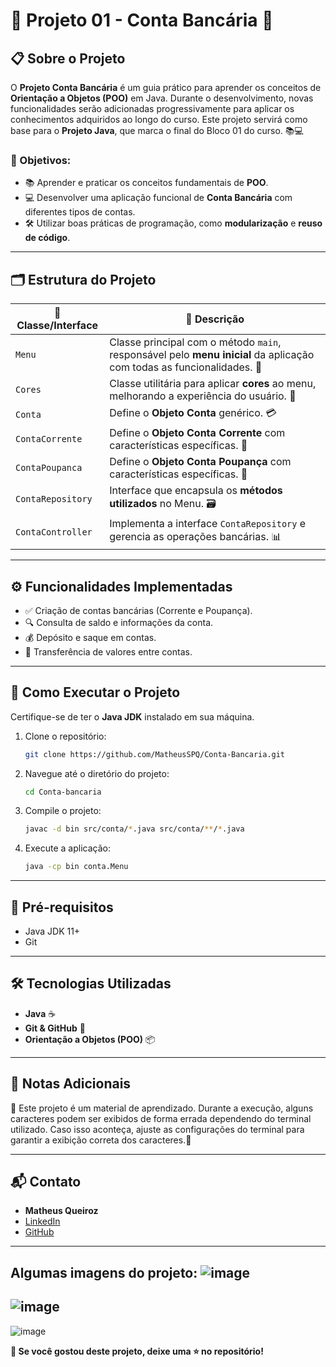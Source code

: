 # 🏦 Projeto 01 - Conta Bancária 🚀

## 📋 Sobre o Projeto
O **Projeto Conta Bancária** é um guia prático para aprender os conceitos de **Orientação a Objetos (POO)** em Java. Durante o desenvolvimento, novas funcionalidades serão adicionadas progressivamente para aplicar os conhecimentos adquiridos ao longo do curso. Este projeto servirá como base para o **Projeto Java**, que marca o final do Bloco 01 do curso. 📚💻

### 🎯 Objetivos:
- 📚 Aprender e praticar os conceitos fundamentais de **POO**.
- 💻 Desenvolver uma aplicação funcional de **Conta Bancária** com diferentes tipos de contas.
- 🛠️ Utilizar boas práticas de programação, como **modularização** e **reuso de código**.

---

## 🗂 Estrutura do Projeto

| 📝 **Classe/Interface** | 📄 **Descrição** |
|------------------------|----------------------------------------------|
| `Menu`                | Classe principal com o método `main`, responsável pelo **menu inicial** da aplicação com todas as funcionalidades. 📑 |
| `Cores`               | Classe utilitária para aplicar **cores** ao menu, melhorando a experiência do usuário. 🎨 |
| `Conta`               | Define o **Objeto Conta** genérico. 💳 |
| `ContaCorrente`       | Define o **Objeto Conta Corrente** com características específicas. 🏦 |
| `ContaPoupanca`       | Define o **Objeto Conta Poupança** com características específicas. 🐷 |
| `ContaRepository`     | Interface que encapsula os **métodos utilizados** no Menu. 🗃️ |
| `ContaController`     | Implementa a interface `ContaRepository` e gerencia as operações bancárias. 📊 |

---

## ⚙️ Funcionalidades Implementadas
- ✅ Criação de contas bancárias (Corrente e Poupança).
- 🔍 Consulta de saldo e informações da conta.
- 💰 Depósito e saque em contas.
- 🔄 Transferência de valores entre contas.

---

## 🚀 Como Executar o Projeto

Certifique-se de ter o **Java JDK** instalado em sua máquina.

1. Clone o repositório:
    ```bash
    git clone https://github.com/MatheusSPQ/Conta-Bancaria.git
    ```
2. Navegue até o diretório do projeto:
    ```bash
    cd Conta-bancaria
    ```
3. Compile o projeto:
    ```bash
    javac -d bin src/conta/*.java src/conta/**/*.java
    ```
4. Execute a aplicação:
    ```bash
    java -cp bin conta.Menu
    ```

---

## 📌 Pré-requisitos
- Java JDK 11+
- Git

---

## 🛠 Tecnologias Utilizadas
- **Java** ☕
- **Git & GitHub** 🐙
- **Orientação a Objetos (POO)** 📦

---

## 📝 Notas Adicionais
🔧 Este projeto é um material de aprendizado. Durante a execução, alguns caracteres podem ser exibidos de forma errada 
dependendo do terminal utilizado. Caso isso aconteça, ajuste as configurações do terminal para garantir a exibição correta dos caracteres.🌟

---

## 📬 Contato
- **Matheus Queiroz**  
- [LinkedIn](https://www.linkedin.com/in/matheus-queiroz/)  
- [GitHub](https://github.com/MatheusSPQ)

---
Algumas imagens do projeto:
![image](https://github.com/user-attachments/assets/e2553557-6eb9-4287-a48a-c29549d66671)
--
![image](https://github.com/user-attachments/assets/ec897061-166d-4e48-96f5-b0f09d1d4979)
--
![image](https://github.com/user-attachments/assets/08a5bcf4-e929-4e87-a3ea-2b8187a03056)






**🌟 Se você gostou deste projeto, deixe uma ⭐ no repositório!**
